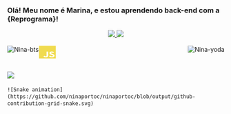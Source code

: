 ### Olá! Meu nome é Marina, e estou aprendendo back-end com a {Reprograma}! 

<div align="center">
  <a href="https://github.com/ninaportoc">
  <img height="180em" src="https://github-readme-stats.vercel.app/api?username=ninaportoc&show_icons=true&theme=vue&include_all_commits=true&count_private=true"/>
  <img height="180em" src="https://github-readme-stats.vercel.app/api/top-langs/?username=ninaportoc&layout=compact&langs_count=7&theme=vue"/>
</div>
<div style="display: inline_block"><br>
 <img align="center" alt="Nina-Js" height="30" width="40" src="https://raw.githubusercontent.com/devicons/devicon/master/icons/javascript/javascript-plain.svg">
 <img align="right" alt="Nina-yoda" src="https://c.tenor.com/TdXGUNE47FgAAAAi/mandalorian-baby-yoda.gif">
 <img align="left" alt="Nina-bts" src="https://data.whicdn.com/images/317485033/original.gif">
</div> 
  
   ##
  
<div>  
  <a href = "mailto:marinaporto334@gmail.com"><img src="https://img.shields.io/badge/-Gmail-%23333?style=for-the-badge&logo=gmail&logoColor=white" target="_blank"></a>
  <a href = "https://www.linkedin.com/in/marina-porto-carvalho-b50808176/" target="_blank"><img scr="https://img.shields.io/badge/linkedin-%230077B5.svg?style=for-the-    badge&logo=linkedin&logoColor=white" target="_blank"></a>
    
    ![Snake animation](https://github.com/ninaportoc/ninaportoc/blob/output/github-contribution-grid-snake.svg)
 
</div>
